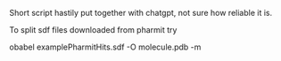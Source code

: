 Short script hastily put together with chatgpt, not sure how reliable it is.

To split sdf files downloaded from pharmit try

obabel examplePharmitHits.sdf -O molecule.pdb -m
